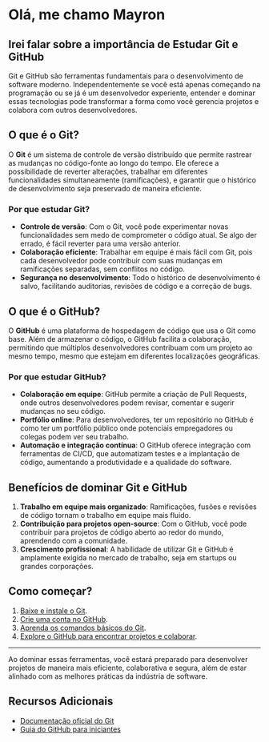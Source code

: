 # Olá, me chamo Mayron


## Irei falar sobre a importância de Estudar Git e GitHub

Git e GitHub são ferramentas fundamentais para o desenvolvimento de software moderno. Independentemente se você está apenas começando na programação ou se já é um desenvolvedor experiente, entender e dominar essas tecnologias pode transformar a forma como você gerencia projetos e colabora com outros desenvolvedores.

## O que é o Git?

O **Git** é um sistema de controle de versão distribuído que permite rastrear as mudanças no código-fonte ao longo do tempo. Ele oferece a possibilidade de reverter alterações, trabalhar em diferentes funcionalidades simultaneamente (ramificações), e garantir que o histórico de desenvolvimento seja preservado de maneira eficiente.

### Por que estudar Git?
- **Controle de versão**: Com o Git, você pode experimentar novas funcionalidades sem medo de comprometer o código atual. Se algo der errado, é fácil reverter para uma versão anterior.
- **Colaboração eficiente**: Trabalhar em equipe é mais fácil com Git, pois cada desenvolvedor pode contribuir com suas mudanças em ramificações separadas, sem conflitos no código.
- **Segurança no desenvolvimento**: Todo o histórico de desenvolvimento é salvo, facilitando auditorias, revisões de código e a correção de bugs.

## O que é o GitHub?

O **GitHub** é uma plataforma de hospedagem de código que usa o Git como base. Além de armazenar o código, o GitHub facilita a colaboração, permitindo que múltiplos desenvolvedores contribuam com um projeto ao mesmo tempo, mesmo que estejam em diferentes localizações geográficas.

### Por que estudar GitHub?
- **Colaboração em equipe**: GitHub permite a criação de Pull Requests, onde outros desenvolvedores podem revisar, comentar e sugerir mudanças no seu código.
- **Portfólio online**: Para desenvolvedores, ter um repositório no GitHub é como ter um portfólio público onde potenciais empregadores ou colegas podem ver seu trabalho.
- **Automação e integração contínua**: O GitHub oferece integração com ferramentas de CI/CD, que automatizam testes e a implantação de código, aumentando a produtividade e a qualidade do software.

## Benefícios de dominar Git e GitHub

1. **Trabalho em equipe mais organizado**: Ramificações, fusões e revisões de código tornam o trabalho em equipe mais fluido.
2. **Contribuição para projetos open-source**: Com o GitHub, você pode contribuir para projetos de código aberto ao redor do mundo, aprendendo com a comunidade.
3. **Crescimento profissional**: A habilidade de utilizar Git e GitHub é amplamente exigida no mercado de trabalho, seja em startups ou grandes corporações.

## Como começar?

1. [Baixe e instale o Git](https://git-scm.com/downloads).
2. [Crie uma conta no GitHub](https://github.com/join).
3. [Aprenda os comandos básicos do Git](https://git-scm.com/doc).
4. [Explore o GitHub para encontrar projetos e colaborar](https://github.com/explore).

---

Ao dominar essas ferramentas, você estará preparado para desenvolver projetos de maneira mais eficiente, colaborativa e segura, além de estar alinhado com as melhores práticas da indústria de software.

## Recursos Adicionais

- [Documentação oficial do Git](https://git-scm.com/doc)
- [Guia do GitHub para iniciantes](https://guides.github.com/activities/hello-world/)
